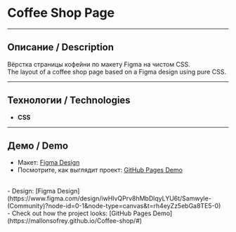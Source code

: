 # Coffee Shop Page
___

## Описание / Description
Вёрстка страницы кофейни по макету Figma на чистом CSS. <br>
The layout of a coffee shop page based on a Figma design using pure CSS.

---

## Технологии / Technologies
- **CSS**

---

## Демо / Demo
- Макет: [Figma Design](https://www.figma.com/design/iwHlvQPrv8hMbDlqyLYU6t/Samwyle-(Community)?node-id=0-1&node-type=canvas&t=rh4eyZz5ebGa8TE5-0)  <br>
- Посмотрите, как выглядит проект: [GitHub Pages Demo](https://mallonsofrey.github.io/Coffee-shop/#)  <br>
<br>
- Design: [Figma Design](https://www.figma.com/design/iwHlvQPrv8hMbDlqyLYU6t/Samwyle-(Community)?node-id=0-1&node-type=canvas&t=rh4eyZz5ebGa8TE5-0)  <br>
- Check out how the project looks: [GitHub Pages Demo](https://mallonsofrey.github.io/Coffee-shop/#)
